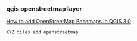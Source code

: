 ### qgis openstreetmap layer


[How to add OpenStreetMap Basemaps in QGIS 3.0](https://www.giscourse.com/how-to-add-openstreetmap-basemaps-in-qgis-3-0/ "How to add OpenStreetMap Basemaps in QGIS 3.0")




```
XYZ tiles add openstreetmap
```

